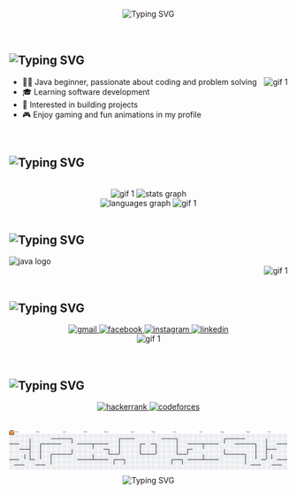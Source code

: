 <!-- WELCOME TEXT -->
<div align="center">
  <img src="https://readme-typing-svg.demolab.com?font=Fira+Code&size=25&pause=1000&color=AA97D2&background=37324300&center=true&vCenter=true&multiline=true&repeat=true&width=435&height=110&lines=HI+I'M+ANAN;WELCOME+TO+MY+PROFILE;ENJOY+YOUR+STAY" alt="Typing SVG" />
</div>
<!div align="center">
  <!img src="https://readme-typing-svg.demolab.com?font=Fira+Code&weight=500&size=24&pause=750&color=4B425D&width=435&lines=" alt="Typing SVG" />
</div>
<br>
<br>


<!-- ABOUT ME -->
<h2> 
<img src="https://readme-typing-svg.demolab.com?font=Fira+Code&size=25&duration=2000&pause=5000&color=F1B942&background=37324300&vCenter=true&repeat=true&width=435&height=30&lines=%E2%9C%A8+About+Me%3A" alt="Typing SVG" />
</h2>
<img align="right" height="150" src="https://c.tenor.com/CCEGYbxBqFAAAAAd/tenor.gif" alt="gif 1" />
<ul>
  <li>👨‍💻 Java beginner, passionate about coding and problem solving</li>
  <li>🎓 Learning software development</li>
  <li>🚀 Interested in building projects</li>
  <li>🎮 Enjoy gaming and fun animations in my profile </li>
</ul>
<br>


<!-- STATS -->
<h2>
  <img src="https://readme-typing-svg.demolab.com?font=Fira+Code&size=25&duration=2000&pause=5000&color=F1B942&background=37324300&vCenter=true&repeat=true&width=435&height=30&lines=%F0%9F%94%A5+Stats%3A" alt="Typing SVG" />
</h2>
<br>
<!-- STATS 1 -->
<div align="center">
  <img height="150" src="https://media.tenor.com/YNRd2q7b5IEAAAAj/walfie-ninomae-inanis.gif" alt="gif 1" />
  <img src="https://github-readme-stats.vercel.app/api?username=anan3510&show_icons=true&count_private=true&include_all_commits=true&bg_color=45,1F1C26,4B425D,63587A&title_color=C3C5C5&icon_color=C3C5C5&text_color=C3C5C5&hide_border=false&border_color=ffffff&border_radius=10"
        height="150" alt="stats graph"/>
</div>
<!-- STATS 2 -->
<div align="center">  
  <img src="https://github-readme-stats.vercel.app/api/top-langs?username=anan3510&layout=compact&langs_count=5&bg_color=45,1F1C26,4B425D,63587A&title_color=C3C5C5&text_color=C3C5C5&hide_border=false&border_color=ffffff&border_radius=10"
        height="150" alt="languages graph"/>
  <img height="150" src="https://walfiegif.wordpress.com/wp-content/uploads/2023/07/out-transparent-99.gif" alt="gif 1" />
</div>
<br>


<!-- SKILLS: -->
<h2>
  <img src="https://readme-typing-svg.demolab.com?font=Fira+Code&size=25&duration=2000&pause=5000&color=F1B942&background=37324300&vCenter=true&repeat=true&width=435&height=30&lines=%F0%9F%9B%A0%EF%B8%8F+Languages+%26+Tools%3A" alt="Typing SVG" />
</h2>
<div align="left">
  <img src="https://cdn.jsdelivr.net/gh/devicons/devicon/icons/java/java-original.svg" height="60" alt="java logo" />
</div>


<!-- redbull: -->
<div align="right">
  <img height="150" src="https://i.pinimg.com/1200x/ca/98/65/ca9865babe6637d98abfe049f3d659f2.jpg" alt="gif 1" />
</div>
<br>


<!-- SOCIALS -->
<h2>
  <img src="https://readme-typing-svg.demolab.com?font=Fira+Code&size=25&duration=2000&pause=5000&color=F1B942&background=37324300&vCenter=true&repeat=true&width=435&height=30&lines=%F0%9F%93%AB+Connect+with+Me%3A" alt="Typing SVG" />
</h2>
<div align="center">
  <a href="mailto:ananrkhan@gmail.com" target="_blank">
    <img src="https://img.shields.io/static/v1?message=Gmail&logo=gmail&label=&color=D14836&logoColor=white&labelColor=&style=for-the-badge" height="50" alt="gmail" />
  </a>
  <a href="https://www.facebook.com/share/178fRwyMb3/" target="_blank">
    <img src="https://img.shields.io/static/v1?message=Facebook&logo=facebook&label=&color=1877F2&logoColor=white&labelColor=&style=for-the-badge" height="50" alt="facebook" />
  </a>
  <a href="https://www.instagram.com/___anan_._?igsh=bWZraGVzMDNzYmpk" target="_blank">
    <img src="https://img.shields.io/static/v1?message=Instagram&logo=instagram&label=&color=E4405F&logoColor=white&labelColor=&style=for-the-badge" height="50" alt="instagram" />
  </a>
  <a href="https://www.linkedin.com/in/anan-rahman-khan-a35274370 " target="_blank">
    <img src="https://img.shields.io/static/v1?message=LinkedIn&logo=linkedin&label=&color=0077B5&logoColor=white&labelColor=&style=for-the-badge" height="50" alt="linkedin" />
  </a>
</div>


<!-- INA SPIN -->
<div align="center">
  <img height="150" src="https://i.pinimg.com/originals/0c/0f/bb/0c0fbbce991b34e58c82703fd573903e.gif" alt="gif 1" />
</div>
<br clear="both" />
<br>


<!-- Coding Profiles -->
<h2>
  <img src="https://readme-typing-svg.demolab.com?font=Fira+Code&size=25&duration=2000&pause=5000&color=F1B942&background=37324300&vCenter=true&repeat=true&width=435&height=30&lines=%F0%9F%93%AB+Coding+Profiles%3A" alt="Typing SVG" />
</h2>
<div align="center">
  <a href="https://www.hackerrank.com/profile/ananrkhan" target="_blank">
    <img src="https://img.shields.io/static/v1?message=HackerRank&logo=hackerrank&label=&color=2EC866&logoColor=white&labelColor=&style=for-the-badge" height="50" alt="hackerrank" />
  </a>
  <a href="https://codeforces.com/profile/Anan_Rahman_Khan" target="_blank">
    <img src="https://img.shields.io/static/v1?message=Codeforces&logo=codeforces&label=&color=1F8ACB&logoColor=white&labelColor=&style=for-the-badge" height="50" alt="codeforces" />
  </a>
</div>
<br>
<br>


<!-- CONTRIBUTION -->
<!-- <h2 align="left">🚀 Contributions:</h2> -->


<!-- PAC-MAN -->
<div align="center">
  <picture>
    <source media="(prefers-color-scheme: dark)" srcset="https://raw.githubusercontent.com/anan3510/anan3510/output/pacman-contribution-graph-dark.svg">
    <source media="(prefers-color-scheme: light)" srcset="https://raw.githubusercontent.com/anan3510/anan3510/output/pacman-contribution-graph.svg">
    <img alt="Pac-Man contribution graph" src="https://raw.githubusercontent.com/anan3510/anan3510/output/pacman-contribution-graph.svg">
  </picture>
</div>


<!-- INA COOKIE -->
<div align="center">
  <img src="https://readme-typing-svg.demolab.com?font=Fira+Code&size=25&pause=1000&color=AA97D2&background=37324300&center=true&vCenter=true&multiline=true&repeat=true&width=435&height=110&lines=THANKS+FOR+STOPING+BY!%F0%9F%9A%80" alt="Typing SVG" />
</div>
